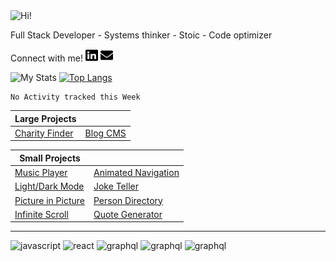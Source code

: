 <img src="https://i.giphy.com/media/3PAL5bChWnak0WJ32x/giphy.webp" alt="Hi!">

Full Stack Developer - Systems thinker - Stoic - Code optimizer

Connect with me! <a href="https://www.linkedin.com/in/ethan-glover/"><img src="https://raw.githubusercontent.com/eglove/eglove/eeb591600b73da426bd298d229e2fd96df019488/linkedin-brands.svg" alt="LinkedIn" width="20px" height="20px"></a> <a href="mailto:hello@ethang.email"><img src="https://raw.githubusercontent.com/eglove/eglove/47aceecf4819797d993f5facc7764cb99d0ab039/envelope-solid.svg" alt="Email" width="20px" height="20px"></a>

![My Stats](https://github-readme-stats.vercel.app/api?username=eglove&show_icons=true&theme=default&count_private=true)
[![Top Langs](https://github-readme-stats.vercel.app/api/top-langs/?username=eglove&layout=compact)](https://github.com/anuraghazra/github-readme-stats)

<!--START_SECTION:waka-->
```text
No Activity tracked this Week
```
<!--END_SECTION:waka-->

|Large Projects||
|---|---|
|[Charity Finder](https://github.com/eglove/Charity-App-React-GraphQL)|[Blog CMS](https://github.com/eglove/PHP-Dynamic-Website)|

|Small Projects||
|---|---|
|[Music Player](https://eglove.github.io/music-player/)|[Animated Navigation](https://eglove.github.io/navigation/)|
|[Light/Dark Mode](https://eglove.github.io/light-dark-mode/)|[Joke Teller](https://eglove.github.io/joke-teller/)|
|[Picture in Picture](https://eglove.github.io/picture-in-picture/)|[Person Directory](https://eglove.github.io/aliens/)|
|[Infinite Scroll](https://eglove.github.io/infinite-scroll/)|[Quote Generator](https://eglove.github.io/quote-generator/)|

<hr>
<div>
  <img src="https://www.vectorlogo.zone/logos/javascript/javascript-icon.svg" alt="javascript">
  <img src="https://www.vectorlogo.zone/logos/reactjs/reactjs-icon.svg" alt="react">
  <img src="https://www.vectorlogo.zone/logos/graphql/graphql-icon.svg" alt="graphql">
  <img src="https://www.vectorlogo.zone/logos/w3_html5/w3_html5-icon.svg" alt="graphql">
  <img src="https://www.vectorlogo.zone/logos/getbootstrap/getbootstrap-icon.svg" alt="graphql">
</div>
